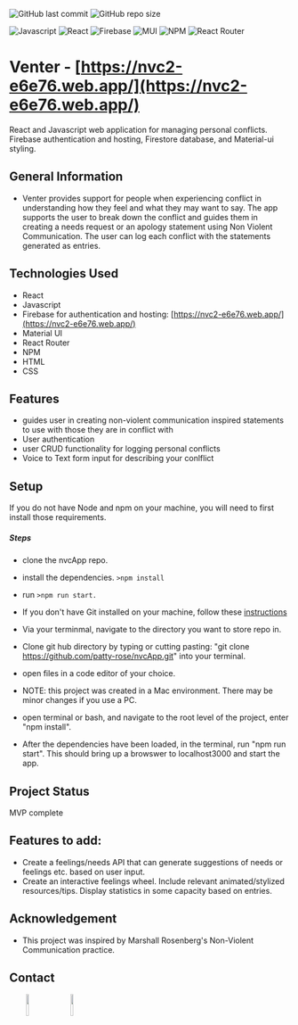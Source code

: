 
![GitHub last commit](https://img.shields.io/github/last-commit/patty-rose/nvcApp?style=for-the-badge)
![GitHub repo size](https://img.shields.io/github/repo-size/patty-rose/nvcApp?style=for-the-badge)

![Javascript](https://img.shields.io/badge/JavaScript-F7DF1E.svg?style=for-the-badge&logo=JavaScript&logoColor=black)
![React](https://img.shields.io/badge/react-%2320232a.svg?style=for-the-badge&logo=react&logoColor=%2361DAFB)
![Firebase](https://img.shields.io/badge/Firebase-039BE5?style=for-the-badge&logo=Firebase&logoColor=white)
![MUI](https://img.shields.io/badge/MUI-%230081CB.svg?style=for-the-badge&logo=mui&logoColor=white)
![NPM](https://img.shields.io/badge/NPM-%23CB3837.svg?style=for-the-badge&logo=npm&logoColor=white)
![React Router](https://img.shields.io/badge/React_Router-CA4245?style=for-the-badge&logo=react-router&logoColor=white)

Venter - [https://nvc2-e6e76.web.app/](https://nvc2-e6e76.web.app/)
===================================================================

React and Javascript web application for managing personal conflicts. Firebase authentication and hosting, Firestore database, and Material-ui styling.

General Information
-------------------

*   Venter provides support for people when experiencing conflict in understanding how they feel and what they may want to say. The app supports the user to break down the conflict and guides them in creating a needs request or an apology statement using Non Violent Communication. The user can log each conflict with the statements generated as entries.

Technologies Used
-----------------

*   React
*   Javascript
*   Firebase for authentication and hosting: [https://nvc2-e6e76.web.app/](https://nvc2-e6e76.web.app/)
*   Material UI
*   React Router
*   NPM
*   HTML
*   CSS

Features
--------

*   guides user in creating non-violent communication inspired statements to use with those they are in conflict with
*   User authentication
*   user CRUD functionality for logging personal conflicts
*   Voice to Text form input for describing your conlflict

Setup
-----

If you do not have Node and npm on your machine, you will need to first install those requirements.

##### Steps

*   clone the nvcApp repo.
*   install the dependencies. `>npm install`
*   run `>npm run start.`
*   If you don't have Git installed on your machine, follow these [instructions](https://www.learnhowtoprogram.com/introduction-to-programming/getting-started-with-intro-to-programming/git-and-github)

*   Via your terminmal, navigate to the directory you want to store repo in.
*   Clone git hub directory by typing or cutting pasting: "git clone https://github.com/patty-rose/nvcApp.git" into your terminal.
*   open files in a code editor of your choice.
*   NOTE: this project was created in a Mac environment. There may be minor changes if you use a PC.
*   open terminal or bash, and navigate to the root level of the project, enter "npm install".

*   After the dependencies have been loaded, in the terminal, run "npm run start". This should bring up a browswer to localhost3000 and start the app.

Project Status
--------------

MVP complete

Features to add:
----------------

*   Create a feelings/needs API that can generate suggestions of needs or feelings etc. based on user input.
*   Create an interactive feelings wheel. Include relevant animated/stylized resources/tips. Display statistics in some capacity based on entries.

Acknowledgement
---------------

*   This project was inspired by Marshall Rosenberg's Non-Violent Communication practice.

Contact
-------

<p><span style="margin-right: 30px;"></span><a href="https://www.linkedin.com/in/pattyotero/"><img target="_blank" src="https://cdn.jsdelivr.net/gh/devicons/devicon/icons/linkedin/linkedin-original.svg" style="width: 10%;"></a><span style="margin-right: 30px;"></span><a href="https://github.com/patty-rose"><img target="_blank" src="https://cdn.jsdelivr.net/gh/devicons/devicon/icons/github/github-original.svg" style="width: 10%;"></a></p>
